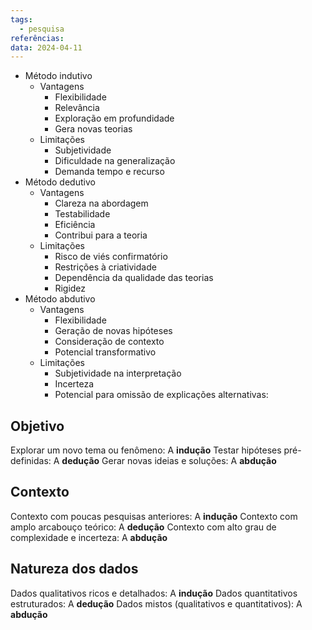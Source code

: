 ```yaml
---
tags:
  - pesquisa
referências: 
data: 2024-04-11
---
```

- Método indutivo
	- Vantagens
		- Flexibilidade
		- Relevância
		- Exploração em profundidade
		- Gera novas teorias
	- Limitações
		- Subjetividade
		- Dificuldade na generalização
		- Demanda tempo e recurso
- Método dedutivo
	- Vantagens
		- Clareza na abordagem
		- Testabilidade
		- Eficiência
		- Contribui para a teoria
	- Limitações
		- Risco de viés confirmatório
		- Restrições à criatividade
		- Dependência da qualidade das teorias
		- Rigidez
- Método abdutivo
	- Vantagens
		- Flexibilidade
		- Geração de novas hipóteses
		- Consideração de contexto
		- Potencial transformativo
	- Limitações
		- Subjetividade na interpretação
		- Incerteza
		- Potencial para omissão de explicações alternativas:

## Objetivo
Explorar um novo tema ou fenômeno: A **indução**
Testar hipóteses pré-definidas: A **dedução**
Gerar novas ideias e soluções: A **abdução**

## Contexto
Contexto com poucas pesquisas anteriores: A **indução**
Contexto com amplo arcabouço teórico: A **dedução**
Contexto com alto grau de complexidade e incerteza: A **abdução**

## Natureza dos dados
Dados qualitativos ricos e detalhados: A **indução**
Dados quantitativos estruturados: A **dedução**
Dados mistos (qualitativos e quantitativos): A **abdução**